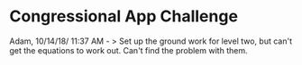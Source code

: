# Congressional App Challenge
Adam, 10/14/18/ 11:37 AM -
	> Set up the ground work for level two, but can't get the equations to work out. Can't find the problem with them.